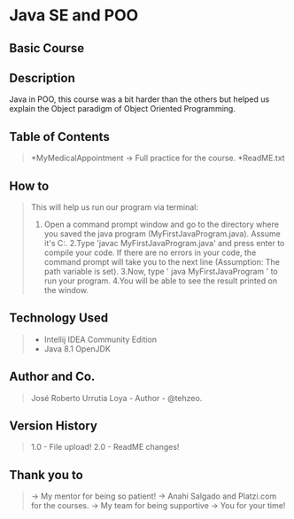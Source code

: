 # Java SE and POO
## Basic Course

## Description
Java in POO, this course was a bit harder than the others but helped us explain the Object paradigm of Object Oriented Programming. 

## Table of Contents
> *MyMedicalAppointment
>   -> Full practice for the course. 
> *ReadME.txt

## How to
> This will help us run our program via terminal:
>   1. Open a command prompt window and go to the directory where you saved the java program (MyFirstJavaProgram.java). Assume it's C:\.
    2.Type 'javac MyFirstJavaProgram.java' and press enter to compile your code. If there are no errors in your code, the command prompt will take you to the next line      (Assumption: The path variable is set).
    3.Now, type ' java MyFirstJavaProgram ' to run your program.
    4.You will be able to see the result printed on the window.

## Technology Used
> * Intellij IDEA Community Edition
> * Java 8.1 OpenJDK

## Author and Co.
> José Roberto Urrutia Loya - Author - @tehzeo.
 
## Version History
> 1.0 - File upload!
> 2.0 - ReadME changes! 

## Thank you to
> -> My mentor for being so patient!
> -> Anahi Salgado and Platzi.com for the courses.
> -> My team for being supportive
> -> You for your time! 
